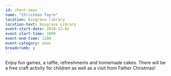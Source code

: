 ```yaml
---
id: chant-xmas
name: "Christmas fayre"
location: kesgrave-library
location-text: Kesgrave Library
event-start-date: 2018-12-02
event-start-time: 1000
event-end-time: 1200
event-category: xmas
breadcrumb: y
---
```


Enjoy fun games, a raffle, refreshments and homemade cakes. There will be a free craft activity for children as well as a visit from Father Christmas!
